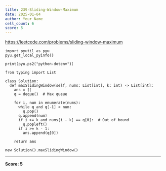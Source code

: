 ```yaml
---
title: 239-Sliding-Window-Maximum
date: 2025-01-04
author: Your Name
cell_count: 6
score: 5
---
```


https://leetcode.com/problems/sliding-window-maximum


```
import pyutil as pyu
pyu.get_local_pyinfo()
```


```
print(pyu.ps2("python-dotenv"))
```


```
from typing import List
```


```
class Solution:
  def maxSlidingWindow(self, nums: List[int], k: int) -> List[int]:
    ans = []
    q = deque()  # Max queue

    for i, num in enumerate(nums):
      while q and q[-1] < num:
        q.pop()
      q.append(num)
      if i >= k and nums[i - k] == q[0]:  # Out of bound
        q.popleft()
      if i >= k - 1:
        ans.append(q[0])

    return ans
```


```
new Solution().maxSlidingWindow()
```


---
**Score: 5**
